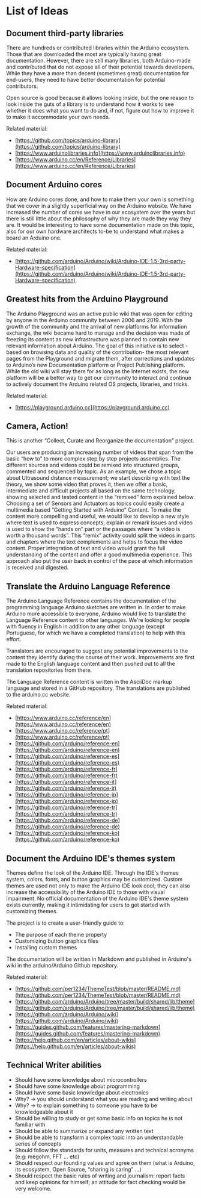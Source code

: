 # List of Ideas

## Document third-party libraries

There are hundreds or contributed libraries within the Arduino ecosystem. Those that are downloaded the most are typically having great documentation. However, there are still many libraries, both Arduino-made and contributed that do not expose all of their potential towards developers. While they have a more than decent (sometimes great) documentation for end-users, they need to have better documentation for potential contributors.

Open source is good because it allows looking inside, but the one reason to look inside the guts of a library is to understand how it works to see whether it does what you want to do and, if not, figure out how to improve it to make it accommodate your own needs.

Related material:
-   [https://github.com/topics/arduino-library](https://github.com/topics/arduino-library)
-   [https://www.arduinolibraries.info](https://www.arduinolibraries.info)
-   [https://www.arduino.cc/en/Reference/Libraries](https://www.arduino.cc/en/Reference/Libraries)   

## Document Arduino cores
How are Arduino cores done, and how to make them your own is something that we cover in a slightly superficial way on the Arduino website. We have increased the number of cores we have in our ecosystem over the years but there is still little about the philosophy of why they are made they way they are. It would be interesting to have some documentation made on this topic, also for our own hardware architects to-be to understand what makes a board an Arduino one.

Related material:
- [https://github.com/arduino/Arduino/wiki/Arduino-IDE-1.5-3rd-party-Hardware-specification](https://github.com/arduino/Arduino/wiki/Arduino-IDE-1.5-3rd-party-Hardware-specification)

## Greatest hits from the Arduino Playground
The Arduino Playground was an active public wiki that was open for editing by anyone in the Arduino community between 2006 and 2019. With the growth of the community and the arrival of new platforms for information exchange, the wiki became hard to manage and the decision was made of freezing its content as new infrastructure was planned to contain new relevant information about Arduino. The goal of this initiative is to select - based on browsing data and quality of the contribution- the most relevant pages from the Playground and migrate them, after corrections and updates to Arduino’s new Documentation platform or Project Publishing platform. While the old wiki will stay there for as long as the Internet exists, the new platform will be a better way to get our community to interact and continue to actively document the Arduino related OS projects, libraries, and tricks.

Related material:
- [https://playground.arduino.cc](https://playground.arduino.cc)

## Camera, Action!
This is another “Collect, Curate and Reorganize the documentation” project.

Our users are producing an increasing number of videos that span from the basic “how to” to more complex step by step projects assemblies. The different sources and videos could be remixed into structured groups, commented and sequenced by topic. As an example, we chose a topic about Ultrasound distance measurement; we start describing with text the theory, we show some video that proves it, then we offer a basic, intermediate and difficult projects all based on the same technology, showing selected and tested content in the “remixed” form explained below. Choosing a set of Sensors and Actuators as topics could easily create a multimedia based “Getting Started with Arduino” Content. To make the content more compelling and useful, we would like to develop a new style where text is used to express concepts, explain or remark issues and video is used to show the “hands on” part or the passages where “a video is worth a thousand words”. This “remix” activity could split the videos in parts and chapters where the text complements and helps to focus the video content. Proper integration of text and video would grant the full understanding of the content and offer a good multimedia experience. This approach also put the user back in control of the pace at which information is received and digested.

## Translate the Arduino Language Reference
The Arduino Language Reference contains the documentation of the programming language Arduino sketches are written in. In order to make Arduino more accessible to everyone, Arduino would like to translate the Language Reference content to other languages. We're looking for people with fluency in English in addition to any other language (except Portuguese, for which we have a completed translation) to help with this effort.

Translators are encouraged to suggest any potential improvements to the content they identify during the course of their work. Improvements are first made to the English language content and then pushed out to all the translation repositories from there.

The Language Reference content is written in the AsciiDoc markup language and stored in a GitHub repository. The translations are published to the arduino.cc website.

Related material:
-   [https://www.arduino.cc/reference/en](https://www.arduino.cc/reference/en)
-   [https://www.arduino.cc/reference/pt](https://www.arduino.cc/reference/pt)   
-   [https://github.com/arduino/reference-en](https://github.com/arduino/reference-en)  
-   [https://github.com/arduino/reference-es](https://github.com/arduino/reference-es)   
-   [https://github.com/arduino/reference-fr](https://github.com/arduino/reference-fr)    
-   [https://github.com/arduino/reference-it](https://github.com/arduino/reference-it)   
-   [https://github.com/arduino/reference-jp](https://github.com/arduino/reference-jp)    
-   [https://github.com/arduino/reference-tr](https://github.com/arduino/reference-tr)   
-   [https://github.com/arduino/reference-de](https://github.com/arduino/reference-de)    
-   [https://github.com/arduino/reference-ko](https://github.com/arduino/reference-ko)

## Document the Arduino IDE's themes system

Themes define the look of the Arduino IDE. Through the IDE's themes system, colors, fonts, and button graphics may be customized. Custom themes are used not only to make the Arduino IDE look cool; they can also increase the accessibility of the Arduino IDE to those with visual impairment. No official documentation of the Arduino IDE's theme system exists currently, making it intimidating for users to get started with customizing themes.

The project is to create a user-friendly guide to:
-   The purpose of each theme property    
-   Customizing button graphics files   
-   Installing custom themes

The documentation will be written in Markdown and published in Arduino's wiki in the arduino/Arduino Github repository.

Related material:
-   [https://github.com/per1234/ThemeTest/blob/master/README.md](https://github.com/per1234/ThemeTest/blob/master/README.md) 
-   [https://github.com/arduino/Arduino/tree/master/build/shared/lib/theme](https://github.com/arduino/Arduino/tree/master/build/shared/lib/theme)
-   [https://github.com/arduino/Arduino/wiki](https://github.com/arduino/Arduino/wiki)
-   [https://guides.github.com/features/mastering-markdown](https://guides.github.com/features/mastering-markdown)
-   [https://help.github.com/en/articles/about-wikis](https://help.github.com/en/articles/about-wikis)

## Technical Writer abilities

-   Should have some knowledge about microcontrollers   
-   Should have some knowledge about programming
-   Should have some basic knowledge about electronics
-   Why? -> you should understand what you are reading and writing about
-   Why? -> to explain something to someone you have to be knowledgeable about it
-   Should be willing to study or get some basic info on topics he is not familiar with
-   Should be able to summarize or expand any written text
-   Should be able to transform a complex topic into an understandable series of concepts
-   Should follow the standards for units, measures and technical acronyms (e.g: megohm, FFT … etc)
-   Should respect our founding values and agree on them (what is Arduino, its ecosystem, Open Source, “sharing is caring” …)
-   Should respect the basic rules of writing and journalism: report facts and keep opinions for himself; an attitude for fact checking would be very welcome.

